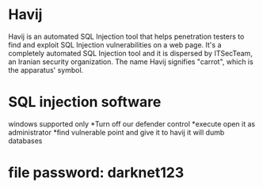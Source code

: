 # Havij

Havij is an automated SQL Injection tool that helps penetration testers to find and exploit SQL Injection vulnerabilities on a web page. It's a completely automated SQL Injection tool and it is dispersed by ITSecTeam, an Iranian security organization. The name Havij signifies "carrot", which is the apparatus' symbol.

 # SQL injection software
 windows supported only 
 *Turn off our defender control 
 *execute open it as administrator
 *find vulnerable point and give it to havij it will dumb databases
 
 


# file password: darknet123
